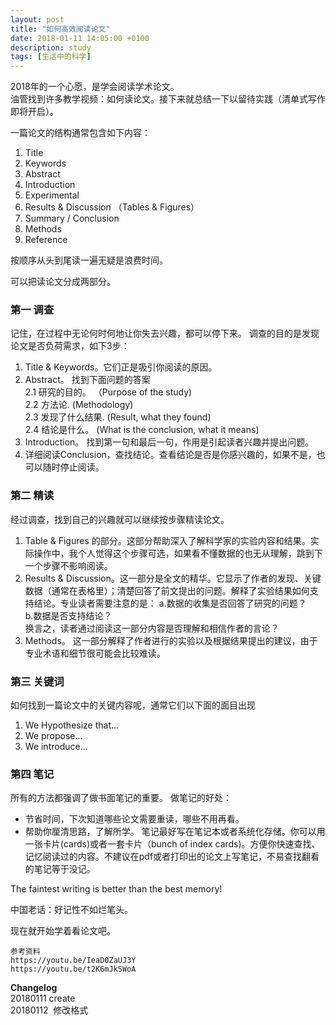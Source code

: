 ```yaml
---
layout: post
title: "如何高效阅读论文"
date: 2018-01-11 14:05:00 +0100
description: study
tags: [生活中的科学]
--- 
```

2018年的一个心愿，是学会阅读学术论文。    
油管找到许多教学视频：如何读论文。接下来就总结一下以留待实践（清单式写作即将开启）。

一篇论文的结构通常包含如下内容：
1. Title
2. Keywords
3. Abstract
4. Introduction
5. Experimental 
6. Results & Discussion （Tables & Figures）
7. Summary / Conclusion
8. Methods
9. Reference

按顺序从头到尾读一遍无疑是浪费时间。

可以把读论文分成两部分。


### 第一 调查    

记住，在过程中无论何时何地让你失去兴趣，都可以停下来。
调查的目的是发现论文是否负荷需求，如下3步：

1. Title & Keywords。它们正是吸引你阅读的原因。
2. Abstract。 找到下面问题的答案   
2.1 研究的目的。 （Purpose of the study)  
2.2 方法论. (Methodology)    
2.3 发现了什么结果. (Result, what they found)   
2.4 结论是什么。 (What is the conclusion, what it means)
3. Introduction。 找到第一句和最后一句，作用是引起读者兴趣并提出问题。 
4. 详细阅读Conclusion，查找结论。查看结论是否是你感兴趣的，如果不是，也可以随时停止阅读。  


### 第二 精读   

经过调查，找到自己的兴趣就可以继续按步骤精读论文。
1. Table & Figures 的部分。这部分帮助深入了解科学家的实验内容和结果。实际操作中，我个人觉得这个步骤可选，如果看不懂数据的也无从理解，跳到下一个步骤不影响阅读。
2. Results & Discussion。这一部分是全文的精华。它显示了作者的发现、关键数据（通常在表格里）；清楚回答了前文提出的问题。解释了实验结果如何支持结论。专业读者需要注意的是：
  a.数据的收集是否回答了研究的问题？   
  b.数据是否支持结论？      
换言之，读者通过阅读这一部分内容是否理解和相信作者的言论？ 
3. Methods。 这一部分解释了作者进行的实验以及根据结果提出的建议，由于专业术语和细节很可能会比较难读。

### 第三 关键词

如何找到一篇论文中的关键内容呢，通常它们以下面的面目出现
1. We Hypothesize that...
2. We propose...
3. We introduce...


### 第四 笔记


所有的方法都强调了做书面笔记的重要。
做笔记的好处：
- 节省时间，下次知道哪些论文需要重读，哪些不用再看。
- 帮助你厘清思路，了解所学。
笔记最好写在笔记本或者系统化存储。你可以用一张卡片(cards)或者一套卡片（bunch of index cards)。方便你快速查找、记忆阅读过的内容。不建议在pdf或者打印出的论文上写笔记，不易查找翻看的笔记等于没记。


The faintest writing is better than the best memory! 

 中国老话：好记性不如烂笔头。
 
 现在就开始学着看论文吧。
 
    参考资料  
    https://youtu.be/IeaD0ZaUJ3Y  
    https://youtu.be/t2K6mJkSWoA
 
 
**Changelog**   
20180111  create    
20180112  修改格式
